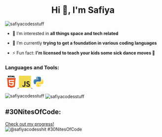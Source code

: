 <h1 align="center">Hi 👋, I'm Safiya</h1>
<p align="left"> <img src="https://komarev.com/ghpvc/?username=safiyacodesstuff&label=Profile%20views&color=0e75b6&style=flat" alt="safiyacodesstuff" /> </p>


- 👀 I’m interested in **all things space and tech related**

- 🌱 I’m currently **trying to get a foundation in various coding languages**

- ⚡ Fun fact: **I'm licensed to teach your kids some sick dance moves 🕺**


<h3 align="left">Languages and Tools:</h3>
<p align="left"> <a href="https://www.w3.org/html/" target="_blank" rel="noreferrer"> <img src="https://raw.githubusercontent.com/devicons/devicon/master/icons/html5/html5-original-wordmark.svg" alt="html5" width="40" height="40"/> </a> <a href="https://developer.mozilla.org/en-US/docs/Web/JavaScript" target="_blank" rel="noreferrer"> <img src="https://raw.githubusercontent.com/devicons/devicon/master/icons/javascript/javascript-original.svg" alt="javascript" width="40" height="40"/> </a> <a href="https://www.python.org" target="_blank" rel="noreferrer"> <img src="https://raw.githubusercontent.com/devicons/devicon/master/icons/python/python-original.svg" alt="python" width="40" height="40"/> </a> </p>

<p><img align="left" src="https://github-readme-stats.vercel.app/api/top-langs?username=safiyacodesstuff&show_icons=true&locale=en&layout=compact" alt="safiyacodesstuff" /></p>

<p>&nbsp;<img align="center" src="https://github-readme-stats.vercel.app/api?username=safiyacodesstuff&show_icons=true&locale=en" alt="safiyacodesstuff" /></p>

## #30NitesOfCode:
  [Check out my progress!](https://www.codedex.io/@safiyacodesshit/30-nites-of-code)  
  ![@safiyacodesshit #30NitesOfCode](https://www.codedex.io/api/petStatus?user=safiyacodesshit)
